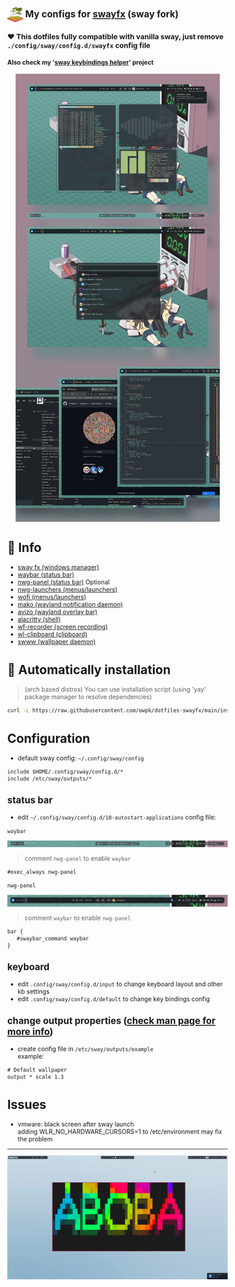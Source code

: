## <img src="./docs/sway-logo.png" width="36px" style="vertical-align:middle;"> My configs for [swayfx](https://github.com/WillPower3309/swayfx) (sway fork)

### ❤️ This dotfiles fully compatible with vanilla sway, just remove `./config/sway/config.d/swayfx` config file

#### Also check my '[sway keybindings helper](https://github.com/owpk/sway-keyhints)' project

<p align="center">
   <img src="./docs/composed2.jpg"/>
</p>

# 🗿 Info

- [sway fx (windows manager)](https://github.com/WillPower3309/swayfx)
- [waybar (status bar)](https://github.com/Alexays/Waybar)
- [nwg-panel (status bar)](https://github.com/nwg-piotr/nwg-panel) Optional
- [nwg-launchers (menus/launchers)](https://github.com/nwg-piotr/nwg-launchers)
- [wofi (menus/launchers)](https://hg.sr.ht/~scoopta/wofi)
- [mako (wayland notification daemon)](https://github.com/emersion/mako)
- [avizo (wayland overlay bar)](https://github.com/misterdanb/avizo)
- [alacritty (shell)](https://github.com/alacritty/alacritty)
- [wf-recorder (screen recording)](https://github.com/ammen99/wf-recorder)
- [wl-clipboard (clipboard)](https://github.com/bugaevc/wl-clipboard)
- [swww (wallpaper daemon)](https://github.com/LGFae/swww)

# 🚀 Automatically installation

> (arch based distros)
> You can use installation script (using 'yay' package manager to resolve dependencies)

```bash
curl -L https://raw.githubusercontent.com/owpk/dotfiles-swayfx/main/install.sh | bash
```

# Configuration

- default sway config: `~/.config/sway/config`

```
include $HOME/.config/sway/config.d/*
include /etc/sway/outputs/*
```

## status bar

- edit `~/.config/sway/config.d/10-autostart-applications` config file:

`waybar`

<p align="center">
   <img src="./docs/waybar.jpg"/>
</p>

> comment `nwg-panel` to enable `waybar`

```
#exec_always nwg-panel
```

`nwg-panel`

<p align="center">
   <img src="./docs/nwg-panel.jpg"/>
</p>

> comment `waybar` to enable `nwg-panel `

```
bar {
   #swaybar_command waybar
}
```

## keyboard

- edit `.config/sway/config.d/input` to change keyboard layout and other kb settings
- edit `.config/sway/config.d/default` to change key bindings config

## change output properties ([check man page for more info](https://manpages.debian.org/experimental/sway/sway-output.5.en.html))

- create config file in `/etc/sway/outputs/example`  
  example:

```
# Default wallpaper
output * scale 1.3
```

# Issues

- vmware: black screen after sway launch  
  adding WLR_NO_HARDWARE_CURSORS=1 to /etc/environment may fix the problem

---

<p align="center">
   <img src="./docs/sc.gif"/>
</p>
